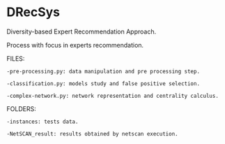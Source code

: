 # DRecSys
Diversity-based Expert Recommendation Approach.

Process with focus in experts recommendation.

FILES:
  
	-pre-processing.py: data manipulation and pre processing step.
  
	-classification.py: models study and false positive selection.
  
	-complex-network.py: network representation and centrality calculus.


FOLDERS:
	
	-instances: tests data.
	
	-NetSCAN_result: results obtained by netscan execution.
